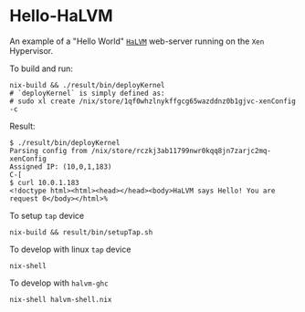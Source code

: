 Hello-HaLVM
====================
An example of a "Hello World" [`HaLVM`](https://github.com/GaloisInc/halvm) web-server running on the `Xen` Hypervisor.

To build and run:
```shell
nix-build && ./result/bin/deployKernel
# `deployKernel` is simply defined as:
# sudo xl create /nix/store/1qf0whzlnykffgcg65wazddnz0b1gjvc-xenConfig -c
```

Result:
```
$ ./result/bin/deployKernel
Parsing config from /nix/store/rczkj3ab11799nwr0kqq8jn7zarjc2mq-xenConfig
Assigned IP: (10,0,1,183)
C-[
$ curl 10.0.1.183
<!doctype html><html><head></head><body>HaLVM says Hello! You are request 0</body></html>%
```

To setup `tap` device
```shell
nix-build && result/bin/setupTap.sh
```

To develop with linux `tap` device
```shell
nix-shell
```

To develop with `halvm-ghc`
```shell
nix-shell halvm-shell.nix
```
